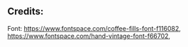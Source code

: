 ## Credits:

Font: https://www.fontspace.com/coffee-fills-font-f116082, 
https://www.fontspace.com/hand-vintage-font-f66702,